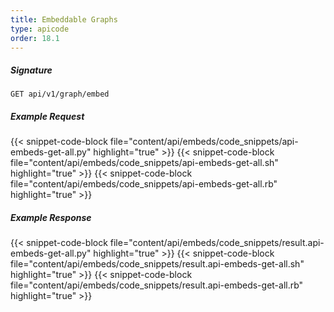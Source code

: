 ```yaml
---
title: Embeddable Graphs
type: apicode
order: 18.1
---
```


##### Signature
`GET api/v1/graph/embed`
##### Example Request
{{< snippet-code-block file="content/api/embeds/code_snippets/api-embeds-get-all.py" highlight="true" >}}
{{< snippet-code-block file="content/api/embeds/code_snippets/api-embeds-get-all.sh" highlight="true" >}}
{{< snippet-code-block file="content/api/embeds/code_snippets/api-embeds-get-all.rb" highlight="true" >}}
##### Example Response
{{< snippet-code-block file="content/api/embeds/code_snippets/result.api-embeds-get-all.py" highlight="true" >}}
{{< snippet-code-block file="content/api/embeds/code_snippets/result.api-embeds-get-all.sh" highlight="true" >}}
{{< snippet-code-block file="content/api/embeds/code_snippets/result.api-embeds-get-all.rb" highlight="true" >}}